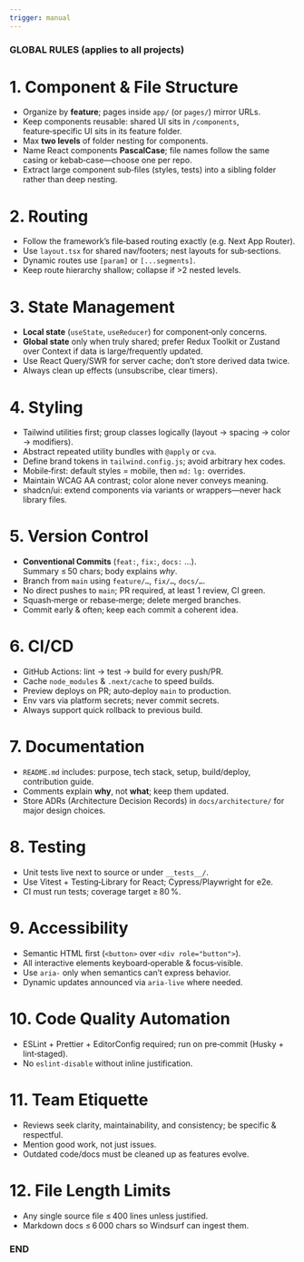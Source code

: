 ```yaml
---
trigger: manual
---
```


### GLOBAL RULES (applies to all projects)

# 1. Component & File Structure
- Organize by **feature**; pages inside `app/` (or `pages/`) mirror URLs.
- Keep components reusable: shared UI sits in `/components`, feature‑specific UI sits in its feature folder.
- Max **two levels** of folder nesting for components.
- Name React components **PascalCase**; file names follow the same casing or kebab‑case—choose one per repo.
- Extract large component sub‑files (styles, tests) into a sibling folder rather than deep nesting.

# 2. Routing
- Follow the framework’s file‑based routing exactly (e.g. Next App Router).
- Use `layout.tsx` for shared nav/footers; nest layouts for sub‑sections.
- Dynamic routes use `[param]` or `[...segments]`.
- Keep route hierarchy shallow; collapse if >2 nested levels.

# 3. State Management
- **Local state** (`useState`, `useReducer`) for component‑only concerns.
- **Global state** only when truly shared; prefer Redux Toolkit or Zustand over Context if data is large/frequently updated.
- Use React Query/SWR for server cache; don’t store derived data twice.
- Always clean up effects (unsubscribe, clear timers).

# 4. Styling
- Tailwind utilities first; group classes logically (layout → spacing → color → modifiers).
- Abstract repeated utility bundles with `@apply` or `cva`.
- Define brand tokens in `tailwind.config.js`; avoid arbitrary hex codes.
- Mobile‑first: default styles = mobile, then `md:` `lg:` overrides.
- Maintain WCAG AA contrast; color alone never conveys meaning.
- shadcn/ui: extend components via variants or wrappers—never hack library files.

# 5. Version Control
- **Conventional Commits** (`feat:`, `fix:`, `docs:` …).  
  Summary ≤ 50 chars; body explains *why*.
- Branch from `main` using `feature/…`, `fix/…`, `docs/…`.
- No direct pushes to `main`; PR required, at least 1 review, CI green.
- Squash‑merge or rebase‑merge; delete merged branches.
- Commit early & often; keep each commit a coherent idea.

# 6. CI/CD
- GitHub Actions: lint → test → build for every push/PR.
- Cache `node_modules` & `.next/cache` to speed builds.
- Preview deploys on PR; auto‑deploy `main` to production.
- Env vars via platform secrets; never commit secrets.
- Always support quick rollback to previous build.

# 7. Documentation
- `README.md` includes: purpose, tech stack, setup, build/deploy, contribution guide.
- Comments explain **why**, not **what**; keep them updated.
- Store ADRs (Architecture Decision Records) in `docs/architecture/` for major design choices.

# 8. Testing
- Unit tests live next to source or under `__tests__/`.
- Use Vitest + Testing‑Library for React; Cypress/Playwright for e2e.
- CI must run tests; coverage target ≥ 80 %.

# 9. Accessibility
- Semantic HTML first (`<button>` over `<div role="button">`).
- All interactive elements keyboard‑operable & focus‑visible.
- Use `aria‑` only when semantics can’t express behavior.
- Dynamic updates announced via `aria‑live` where needed.

# 10. Code Quality Automation
- ESLint + Prettier + EditorConfig required; run on pre‑commit (Husky + lint‑staged).
- No `eslint-disable` without inline justification.

# 11. Team Etiquette
- Reviews seek clarity, maintainability, and consistency; be specific & respectful.
- Mention good work, not just issues.
- Outdated code/docs must be cleaned up as features evolve.

# 12. File Length Limits
- Any single source file ≤ 400 lines unless justified.
- Markdown docs ≤ 6 000 chars so Windsurf can ingest them.

### END
